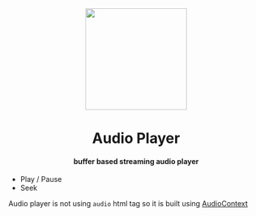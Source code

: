 <center>
<img src="https://i.ibb.co/K6HtyCB/kkkaudiostream.png" width="200">
<h1>Audio Player</h1>
<h4>buffer based streaming audio player</h4>
</center>

- Play / Pause
- Seek

Audio player is not using `audio` html tag so it is built using [AudioContext](https://developer.mozilla.org/en-US/docs/Web/API/AudioContext)
